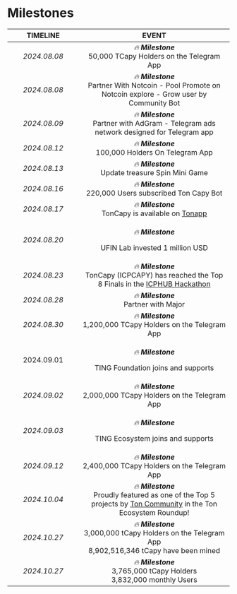 # Milestones



<table><thead><tr><th width="146" align="center">TIMELINE</th><th align="center">EVENT</th></tr></thead><tbody><tr><td align="center"><em>2024.08.08</em></td><td align="center"><em>🔥 <strong>Milestone</strong></em><br>50,000 TCapy Holders on the Telegram App</td></tr><tr><td align="center"><em>2024.08.08</em></td><td align="center"><em>🔥 <strong>Milestone</strong></em><br>Partner With Notcoin - Pool Promote on Notcoin explore - Grow user by Community Bot</td></tr><tr><td align="center"><em>2024.08.09</em></td><td align="center"><em>🔥 <strong>Milestone</strong></em><br>Partner with AdGram - Telegram ads network designed for Telegram app</td></tr><tr><td align="center"><em>2024.08.12</em></td><td align="center"><em>🔥 <strong>Milestone</strong></em><br>100,000 Holders On Telegram App</td></tr><tr><td align="center"><em>2024.08.13</em></td><td align="center"><em>🔥 <strong>Milestone</strong></em><br>Update treasure Spin Mini Game</td></tr><tr><td align="center"><em>2024.08.16</em></td><td align="center"><em>🔥 <strong>Milestone</strong></em><br>220,000 Users subscribed Ton Capy Bot</td></tr><tr><td align="center"><em>2024.08.17</em></td><td align="center"><em>🔥 <strong>Milestone</strong></em><br>TonCapy is available on <a href="https://ton.app/games/toncapy?id=2720">Tonapp</a></td></tr><tr><td align="center"><em>2024.08.20</em></td><td align="center"><p><em>🔥 <strong>Milestone</strong></em></p><p>UFIN Lab invested 1 million USD</p></td></tr><tr><td align="center"><em>2024.08.23</em></td><td align="center"><em>🔥 <strong>Milestone</strong></em><br>TonCapy (ICPCAPY) has reached the Top 8 Finals in the <a href="https://t.me/w3xnetwork/2648">ICPHUB Hackathon</a></td></tr><tr><td align="center"><em>2024.08.28</em></td><td align="center"><em>🔥 <strong>Milestone</strong></em><br>Partner with Major</td></tr><tr><td align="center"><em>2024.08.30</em></td><td align="center"><em>🔥 <strong>Milestone</strong></em><br>1,200,000 TCapy Holders on the Telegram App</td></tr><tr><td align="center">2024.09.01</td><td align="center"><p><em>🔥 <strong>Milestone</strong></em></p><p>TING Foundation joins and supports</p></td></tr><tr><td align="center"><em>2024.09.02</em></td><td align="center"><em>🔥 <strong>Milestone</strong></em><br>2,000,000 TCapy Holders on the Telegram App</td></tr><tr><td align="center"><em>2024.09.03</em></td><td align="center"><p><em>🔥 <strong>Milestone</strong></em></p><p>TING Ecosystem joins and supports</p></td></tr><tr><td align="center"><em>2024.09.12</em></td><td align="center"><em>🔥 <strong>Milestone</strong></em><br>2,400,000 TCapy Holders on the Telegram App</td></tr><tr><td align="center"><em>2024.10.04</em></td><td align="center"><em>🔥 <strong>Milestone</strong></em><br>Proudly featured as one of the Top 5 projects by <a href="https://t.me/toncoin/1581">Ton Community</a> in the Ton Ecosystem Roundup!</td></tr><tr><td align="center"><em>2024.10.27</em></td><td align="center"><em>🔥 <strong>Milestone</strong></em><br>3,000,000 tCapy Holders on the Telegram App<br>8,902,516,346 tCapy have been mined</td></tr><tr><td align="center"><em>2024.10.27</em></td><td align="center"><em>🔥 <strong>Milestone</strong></em><br>3,765,000 tCapy Holders <br>3,832,000 monthly Users</td></tr></tbody></table>

